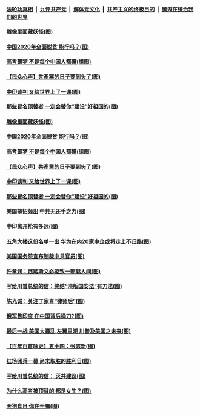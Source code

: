 

####  [法轮功真相](../../../../basic/blob/master/README.md?t=06282231) &nbsp;|&nbsp; [九评共产党](../../../../9ping.md/blob/master/README.md?t=06282231) &nbsp;|&nbsp; [解体党文化](../../../../jtdwh.md/blob/master/README.md?t=06282231)  &nbsp;|&nbsp; [共产主义的终极目的](../../../../gczydzjmd.md/blob/master/README.md?t=06282231) &nbsp;|&nbsp; [魔鬼在统治我们的世界](../../../../mgztzwmdsj.md/blob/master/README.md?t=06282231) 

#### [雕像里面藏妖怪(图)](../pages/p4/937959.md?t=06282231) 

#### [中国2020年全面脱贫 能行吗？(图)](../pages/p4/937928.md?t=06282231) 

#### [高考噩梦 不是每个中国人都懂(组图)](../pages/p4/937927.md?t=06282231) 

#### [【民众心声】共產黨的日子要到头了(图)](../pages/p4/937474.md?t=06282231) 

#### [中印谈判 又给世界上了一课(图)](../pages/p4/937868.md?t=06282231) 

#### [那些冒名顶替者 一定会替你“建设”好祖国的(图)](../pages/p4/937925.md?t=06282231) 

#### [雕像里面藏妖怪(图)](../pages/p4/937959.md?t=06282231) 

#### [中国2020年全面脱贫 能行吗？(图)](../pages/p4/937928.md?t=06282231) 

#### [高考噩梦 不是每个中国人都懂(组图)](../pages/p4/937927.md?t=06282231) 

#### [【民众心声】共產黨的日子要到头了(图)](../pages/p4/937474.md?t=06282231) 

#### [中印谈判 又给世界上了一课(图)](../pages/p4/937868.md?t=06282231) 

#### [那些冒名顶替者 一定会替你“建设”好祖国的(图)](../pages/p4/937925.md?t=06282231) 

#### [美国辣招频出 中共无还手之力(图)](../pages/p4/937916.md?t=06282231) 

#### [中印离开枪有多远(图)](../pages/p4/937913.md?t=06282231) 

#### [五角大楼这份名单一出 华为在内20家中企或将走上不归路(图)](../pages/p4/937820.md?t=06282231) 

#### [美国国务院宣布制裁中共官员(图)](../pages/p4/937844.md?t=06282231) 

#### [许章润：践踏斯文必驱致一邪魅人间(图)](../pages/p4/937826.md?t=06282231) 

#### [写给川普总统的信：终结“港版国安法”有刀法(图)](../pages/p4/937833.md?t=06282231) 

#### [陈光诚：关注丁家喜“律师后”(图)](../pages/p4/937827.md?t=06282231) 

#### [俄军售印度 在中国背后捅刀?(图)](../pages/p4/937825.md?t=06282231) 

#### [最后一战 美国大骚乱 左翼思潮 川普及美国之未来(图)](../pages/p4/937822.md?t=06282231) 

#### [【百年百首咏史】五十四：张志新(图)](../pages/p4/937823.md?t=06282231) 

#### [红场阅兵一幕 尚未取胜的胜利日(图)](../pages/p4/937758.md?t=06282231) 

#### [写给川普总统的信： 灭共建议(图)](../pages/p4/937745.md?t=06282231) 

#### [为什么高考被顶替的 都是女生？(图)](../pages/p4/937740.md?t=06282231) 

#### [天狗食日 你在干嘛(图)](../pages/p4/937741.md?t=06282231) 

